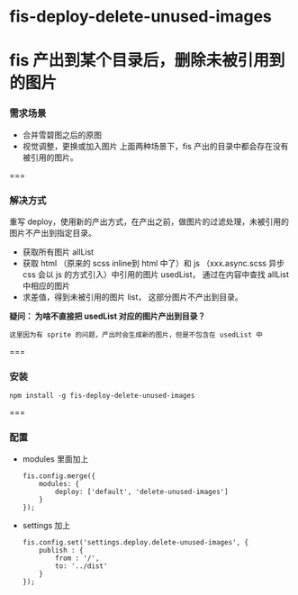 # fis-deploy-delete-unused-images
# fis 产出到某个目录后，删除未被引用到的图片

### 需求场景
+ 合并雪碧图之后的原图
+ 视觉调整，更换或加入图片
上面两种场景下，fis 产出的目录中都会存在没有被引用的图片。

===
### 解决方式
重写 deploy，使用新的产出方式，在产出之前，做图片的过滤处理，未被引用的图片不产出到指定目录。
+ 获取所有图片 allList
+ 获取 html （原来的 scss inline到 html 中了）和 js （xxx.async.scss 异步 css 会以 js 的方式引入）中引用的图片 usedList， 
  通过在内容中查找 allList 中相应的图片
+ 求差值，得到未被引用的图片 list， 这部分图片不产出到目录。

**疑问： 为啥不直接把 usedList 对应的图片产出到目录？**

`这里因为有 sprite 的问题，产出时会生成新的图片，但是不包含在 usedList 中`


===
### 安装

```
npm install -g fis-deploy-delete-unused-images
```

===
### 配置
+ modules 里面加上
  
  ```
  fis.config.merge({
      modules: {
          deploy: ['default', 'delete-unused-images']
      }
  });
  ```

+ settings 加上

  ```
  fis.config.set('settings.deploy.delete-unused-images', {
      publish : {
          from : '/',
          to: '../dist'
      }
  });
  
  ```
